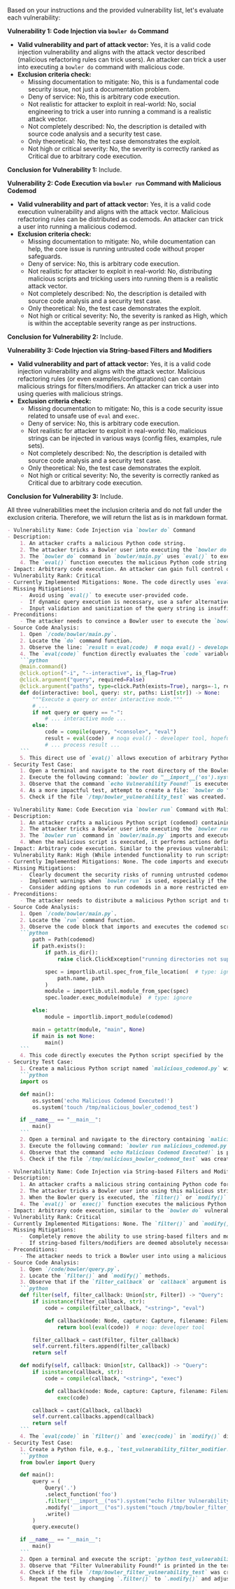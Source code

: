 Based on your instructions and the provided vulnerability list, let's evaluate each vulnerability:

**Vulnerability 1: Code Injection via `bowler do` Command**

*   **Valid vulnerability and part of attack vector:** Yes, it is a valid code injection vulnerability and aligns with the attack vector described (malicious refactoring rules can trick users). An attacker can trick a user into executing a `bowler do` command with malicious code.
*   **Exclusion criteria check:**
    *   Missing documentation to mitigate: No, this is a fundamental code security issue, not just a documentation problem.
    *   Deny of service: No, this is arbitrary code execution.
    *   Not realistic for attacker to exploit in real-world: No, social engineering to trick a user into running a command is a realistic attack vector.
    *   Not completely described: No, the description is detailed with source code analysis and a security test case.
    *   Only theoretical: No, the test case demonstrates the exploit.
    *   Not high or critical severity: No, the severity is correctly ranked as Critical due to arbitrary code execution.

**Conclusion for Vulnerability 1:** Include.

**Vulnerability 2: Code Execution via `bowler run` Command with Malicious Codemod**

*   **Valid vulnerability and part of attack vector:** Yes, it is a valid code execution vulnerability and aligns with the attack vector. Malicious refactoring rules can be distributed as codemods.  An attacker can trick a user into running a malicious codemod.
*   **Exclusion criteria check:**
    *   Missing documentation to mitigate: No, while documentation can help, the core issue is running untrusted code without proper safeguards.
    *   Deny of service: No, this is arbitrary code execution.
    *   Not realistic for attacker to exploit in real-world: No, distributing malicious scripts and tricking users into running them is a realistic attack vector.
    *   Not completely described: No, the description is detailed with source code analysis and a security test case.
    *   Only theoretical: No, the test case demonstrates the exploit.
    *   Not high or critical severity: No, the severity is ranked as High, which is within the acceptable severity range as per instructions.

**Conclusion for Vulnerability 2:** Include.

**Vulnerability 3: Code Injection via String-based Filters and Modifiers**

*   **Valid vulnerability and part of attack vector:** Yes, it is a valid code injection vulnerability and aligns with the attack vector. Malicious refactoring rules (or even examples/configurations) can contain malicious strings for filters/modifiers. An attacker can trick a user into using queries with malicious strings.
*   **Exclusion criteria check:**
    *   Missing documentation to mitigate: No, this is a code security issue related to unsafe use of `eval` and `exec`.
    *   Deny of service: No, this is arbitrary code execution.
    *   Not realistic for attacker to exploit in real-world: No, malicious strings can be injected in various ways (config files, examples, rule sets).
    *   Not completely described: No, the description is detailed with source code analysis and a security test case.
    *   Only theoretical: No, the test case demonstrates the exploit.
    *   Not high or critical severity: No, the severity is correctly ranked as Critical due to arbitrary code execution.

**Conclusion for Vulnerability 3:** Include.

All three vulnerabilities meet the inclusion criteria and do not fall under the exclusion criteria. Therefore, we will return the list as is in markdown format.

```markdown
- Vulnerability Name: Code Injection via `bowler do` Command
- Description:
    1. An attacker crafts a malicious Python code string.
    2. The attacker tricks a Bowler user into executing the `bowler do` command with the malicious code string as the query argument. For example, `bowler do "__import__('os').system('malicious command')"` or `bowler do "Query('.').modify('__import__(\\'os\\').system(\\'malicious command\\')').write()"`.
    3. The `bowler do` command in `bowler/main.py` uses `eval()` to execute the provided query string.
    4. The `eval()` function executes the malicious Python code string, leading to arbitrary code execution on the user's machine.
- Impact: Arbitrary code execution. An attacker can gain full control over the user's system, steal sensitive information, modify files, or install malware.
- Vulnerability Rank: Critical
- Currently Implemented Mitigations: None. The code directly uses `eval()` on user-provided input without any sanitization or validation.
- Missing Mitigations:
    -  Avoid using `eval()` to execute user-provided code.
    -  If dynamic query execution is necessary, use a safer alternative like a restricted execution environment or a sandboxed interpreter, but for this case, simply removing `eval` is the best approach.
    -  Input validation and sanitization of the query string is insufficient and difficult to implement securely for `eval()`.
- Preconditions:
    - The attacker needs to convince a Bowler user to execute the `bowler do` command with a malicious query string. This could be achieved through social engineering, phishing, or by distributing malicious refactoring rules that instruct the user to run a specific `bowler do` command.
- Source Code Analysis:
    1. Open `/code/bowler/main.py`.
    2. Locate the `do` command function.
    3. Observe the line: `result = eval(code)  # noqa eval() - developer tool, hopefully they're not dumb`.
    4. The `eval(code)` function directly evaluates the `code` variable, which is derived from the user-provided `query` argument to the `bowler do` command.
    ```python
    @main.command()
    @click.option("-i", "--interactive", is_flag=True)
    @click.argument("query", required=False)
    @click.argument("paths", type=click.Path(exists=True), nargs=-1, required=False)
    def do(interactive: bool, query: str, paths: List[str]) -> None:
        """Execute a query or enter interactive mode."""
        # ...
        if not query or query == "-":
            # ... interactive mode ...
        else:
            code = compile(query, "<console>", "eval")
            result = eval(code)  # noqa eval() - developer tool, hopefully they're not dumb
            # ... process result ...
    ```
    5. This direct use of `eval()` allows execution of arbitrary Python code provided by the user through the `query` argument.
- Security Test Case:
    1. Open a terminal and navigate to the root directory of the Bowler project.
    2. Execute the following command: `bowler do "__import__('os').system('echo Vulnerability Found!')"`
    3. Observe that the command `echo Vulnerability Found!` is executed by the system. The output "Vulnerability Found!" will be printed in the terminal, demonstrating arbitrary code execution.
    4. As a more impactful test, attempt to create a file: `bowler do "__import__('os').system('touch /tmp/bowler_vulnerability_test')"`
    5. Check if the file `/tmp/bowler_vulnerability_test` was created. If it exists, it confirms arbitrary command execution.

- Vulnerability Name: Code Execution via `bowler run` Command with Malicious Codemod
- Description:
    1. An attacker crafts a malicious Python script (codemod) containing harmful code.
    2. The attacker tricks a Bowler user into executing the `bowler run` command with the path to the malicious script as the `codemod` argument. For example, `bowler run malicious_codemod.py`.
    3. The `bowler run` command in `bowler/main.py` imports and executes the provided script using `importlib.util.spec_from_file_location` and `spec.loader.exec_module`.
    4. When the malicious script is executed, it performs actions defined by the attacker, leading to arbitrary code execution on the user's machine.
- Impact: Arbitrary code execution. Similar to the previous vulnerability, an attacker can gain full system control.
- Vulnerability Rank: High (While intended functionality to run scripts, the risk arises from running untrusted scripts, which is a common user mistake)
- Currently Implemented Mitigations: None. The code imports and executes the script without any security checks.
- Missing Mitigations:
    -  Clearly document the security risks of running untrusted codemod scripts.
    -  Implement warnings when `bowler run` is used, especially if the script is not from a trusted source.
    -  Consider adding options to run codemods in a more restricted environment, although this might be complex to implement effectively. Education and clear warnings are the most practical mitigations.
- Preconditions:
    - The attacker needs to distribute a malicious Python script and trick a Bowler user into downloading and executing it using `bowler run`. This can be achieved by hosting the script on a website, sending it via email, or including it in a seemingly benign package.
- Source Code Analysis:
    1. Open `/code/bowler/main.py`.
    2. Locate the `run` command function.
    3. Observe the code block that imports and executes the codemod script:
    ```python
        path = Path(codemod)
        if path.exists():
            if path.is_dir():
                raise click.ClickException("running directories not supported")

            spec = importlib.util.spec_from_file_location(  # type: ignore
                path.name, path
            )
            module = importlib.util.module_from_spec(spec)
            spec.loader.exec_module(module)  # type: ignore

        else:
            module = importlib.import_module(codemod)

        main = getattr(module, "main", None)
        if main is not None:
            main()
    ```
    4. This code directly executes the Python script specified by the `codemod` argument. There are no checks to validate the script's content or origin.
- Security Test Case:
    1. Create a malicious Python script named `malicious_codemod.py` with the following content:
    ```python
    import os

    def main():
        os.system('echo Malicious Codemod Executed!')
        os.system('touch /tmp/malicious_bowler_codemod_test')

    if __name__ == "__main__":
        main()
    ```
    2. Open a terminal and navigate to the directory containing `malicious_codemod.py`.
    3. Execute the following command: `bowler run malicious_codemod.py`
    4. Observe that the command `echo Malicious Codemod Executed!` is printed in the terminal.
    5. Check if the file `/tmp/malicious_bowler_codemod_test` was created. If it exists, it confirms arbitrary command execution through a malicious codemod.

- Vulnerability Name: Code Injection via String-based Filters and Modifiers
- Description:
    1. An attacker crafts a malicious string containing Python code for a filter or modifier.
    2. The attacker tricks a Bowler user into using this malicious string in a `Query` definition, either directly in their code or by providing a configuration file or rule set that includes it. For example, using `.filter('__import__("os").system("malicious command") == 1')` or `.modify('__import__("os").system("malicious command")')`.
    3. When the Bowler query is executed, the `filter()` or `modify()` methods in `bowler/query.py` compile and `eval()` or `exec()` the provided string within the callback function.
    4. The `eval()` or `exec()` function executes the malicious Python code string during the refactoring process, leading to arbitrary code execution.
- Impact: Arbitrary code execution, similar to the `bowler do` vulnerability.
- Vulnerability Rank: Critical
- Currently Implemented Mitigations: None. The `filter()` and `modify()` methods directly use `eval()` and `exec()` without sanitization.
- Missing Mitigations:
    -  Completely remove the ability to use string-based filters and modifiers. Force users to provide Python functions instead.
    -  If string-based filters/modifiers are deemed absolutely necessary, explore safer alternatives to `eval()` and `exec()`, but these are generally not recommended for security-sensitive contexts. Input validation is again insufficient for `eval()` and `exec()`.
- Preconditions:
    - The attacker needs to trick a Bowler user into using a malicious string in their Bowler query definition. This can be achieved by providing malicious code examples, distributing malicious refactoring rule sets, or compromising a user's development environment to inject malicious strings into their Bowler scripts.
- Source Code Analysis:
    1. Open `/code/bowler/query.py`.
    2. Locate the `filter()` and `modify()` methods.
    3. Observe that if the `filter_callback` or `callback` argument is a string, it is compiled and `eval()` (for `filter`) or `exec()` (for `modify`).
    ```python
    def filter(self, filter_callback: Union[str, Filter]) -> "Query":
        if isinstance(filter_callback, str):
            code = compile(filter_callback, "<string>", "eval")

            def callback(node: Node, capture: Capture, filename: Filename) -> bool:
                return bool(eval(code))  # noqa: developer tool

        filter_callback = cast(Filter, filter_callback)
        self.current.filters.append(filter_callback)
        return self

    def modify(self, callback: Union[str, Callback]) -> "Query":
        if isinstance(callback, str):
            code = compile(callback, "<string>", "exec")

            def callback(node: Node, capture: Capture, filename: Filename) -> None:
                exec(code)

        callback = cast(Callback, callback)
        self.current.callbacks.append(callback)
        return self
    ```
    4. The `eval(code)` in `filter()` and `exec(code)` in `modify()` directly execute code derived from user-provided strings.
- Security Test Case:
    1. Create a Python file, e.g., `test_vulnerability_filter_modifier.py`, with the following content:
    ```python
    from bowler import Query

    def main():
        query = (
            Query('.')
            .select_function('foo')
            .filter('__import__("os").system("echo Filter Vulnerability Found!") == 1')
            .modify('__import__("os").system("touch /tmp/bowler_filter_vulnerability_test")')
            .write()
        )
        query.execute()

    if __name__ == "__main__":
        main()
    ```
    2. Open a terminal and execute the script: `python test_vulnerability_filter_modifier.py`
    3. Observe that "Filter Vulnerability Found!" is printed in the terminal.
    4. Check if the file `/tmp/bowler_filter_vulnerability_test` was created. If it exists, it confirms arbitrary command execution through a malicious string-based filter.
    5. Repeat the test by changing `.filter()` to `.modify()` and adjusting the string payload and output checks to verify the vulnerability in string-based modifiers as well. For example, change the script to use `.modify('__import__("os").system("echo Modifier Vulnerability Found!")')` and check for "Modifier Vulnerability Found!" in the output.